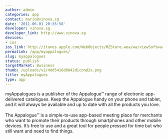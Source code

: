 ```yaml
---
author: admin
categories: app
contact: mario@vinova.sg
date: '2011-06-01 20:35:58'
developer: vinova.sg
developer_link: http://www.vinova.sg
devices: 
- ios
ios_link: http://itunes.apple.com/WebObjects/MZStore.woa/wa/viewSoftware?id=395158785&mt=8&epi=3gapps&epi2=mm4mp&affId=1245657&ign-mpt=uo%3D2
permalink: /app/myappalogues/
slug: myappalogues
status: publish
targetMarket: Business
thumb: /uploads/v2/4dd5416d0842dicon@2x.png
title: myAppalogues
type: app
---
```


myAppalogues is a publisher of the Appalogue™ range of electronic app-delivered catalogues. Keep the Appalogue handy on your phone and tablet, and it will always be available and up to date with all the products you love.<br/>
<br/>
The Appalogue™ is a simple-to-use app-based meeting place for merchants who want to promote their products through smartphones and other mobile devices. It’s free to use and a great tool for people pressed for time but who still want and need to find things.